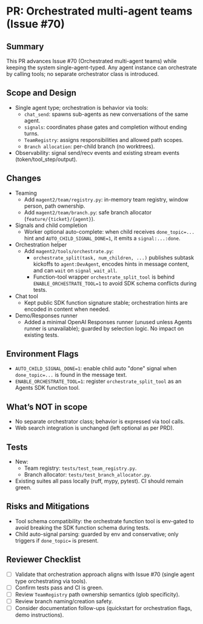 # PR: Orchestrated multi-agent teams (Issue #70)

## Summary

This PR advances Issue #70 (Orchestrated multi-agent teams) while keeping the system single-agent-typed. Any agent instance can orchestrate by calling tools; no separate orchestrator class is introduced.

## Scope and Design

- Single agent type; orchestration is behavior via tools:
  - `chat_send`: spawns sub-agents as new conversations of the same agent.
  - `signals`: coordinates phase gates and completion without ending turns.
  - `TeamRegistry`: assigns responsibilities and allowed path scopes.
  - `Branch allocation`: per-child branch (no worktrees).
- Observability: signal send/recv events and existing stream events (token/tool_step/output).

## Changes

- Teaming
  - Add `magent2/team/registry.py`: in-memory team registry, window person, path ownership.
  - Add `magent2/team/branch.py`: safe branch allocator (`feature/{ticket}/{agent}`).
- Signals and child completion
  - Worker optional auto-complete: when child receives `done_topic=...` hint and `AUTO_CHILD_SIGNAL_DONE=1`, it emits a `signal:...:done`.
- Orchestration helper
  - Add `magent2/tools/orchestrate.py`:
    - `orchestrate_split(task, num_children, ...)` publishes subtask kickoffs to `agent:DevAgent`, encodes hints in message content, and can `wait` on `signal_wait_all`.
    - Function-tool wrapper `orchestrate_split_tool` is behind `ENABLE_ORCHESTRATE_TOOL=1` to avoid SDK schema conflicts during tests.
- Chat tool
  - Kept public SDK function signature stable; orchestration hints are encoded in content when needed.
- Demo/Responses runner
  - Added a minimal OpenAI Responses runner (unused unless Agents runner is unavailable); guarded by selection logic. No impact on existing tests.

## Environment Flags

- `AUTO_CHILD_SIGNAL_DONE=1`: enable child auto "done" signal when `done_topic=...` is found in the message text.
- `ENABLE_ORCHESTRATE_TOOL=1`: register `orchestrate_split_tool` as an Agents SDK function tool.

## What’s NOT in scope

- No separate orchestrator class; behavior is expressed via tool calls.
- Web search integration is unchanged (left optional as per PRD).

## Tests

- New:
  - Team registry: `tests/test_team_registry.py`.
  - Branch allocator: `tests/test_branch_allocator.py`.
- Existing suites all pass locally (ruff, mypy, pytest). CI should remain green.

## Risks and Mitigations

- Tool schema compatibility: the orchestrate function tool is env-gated to avoid breaking the SDK function schema during tests.
- Child auto-signal parsing: guarded by env and conservative; only triggers if `done_topic=` is present.

## Reviewer Checklist

- [ ] Validate that orchestration approach aligns with Issue #70 (single agent type orchestrating via tools).
- [ ] Confirm tests pass and CI is green.
- [ ] Review `TeamRegistry` path ownership semantics (glob specificity).
- [ ] Review branch naming/creation safety.
- [ ] Consider documentation follow-ups (quickstart for orchestration flags, demo instructions).
